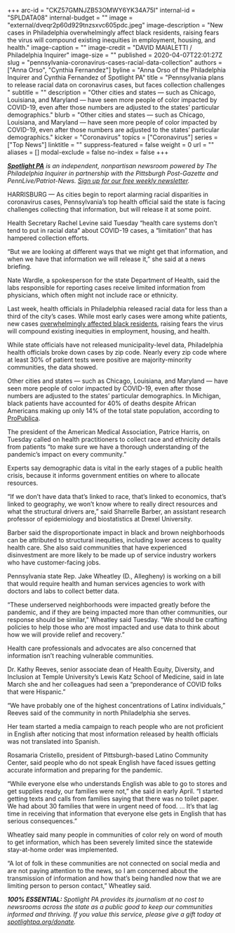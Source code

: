+++
arc-id = "CKZ57GMNJZB53OMWY6YK34A75I"
internal-id = "SPLDATA08"
internal-budget = ""
image = "external/dveqr2p60d929tnzsxvc605pdc.jpeg"
image-description = "New cases in Philadelphia overwhelmingly affect black residents, raising fears the virus will compound existing inequities in employment, housing, and health."
image-caption = ""
image-credit = "DAVID MAIALETTI / Philadelphia Inquirer"
image-size = ""
published = 2020-04-07T22:01:27Z
slug = "pennsylvania-coronavirus-cases-racial-data-collection"
authors = ["Anna Orso", "Cynthia Fernandez"]
byline = "Anna Orso of the Philadelphia Inquirer and Cynthia Fernandez of Spotlight PA"
title = "Pennsylvania plans to release racial data on coronavirus cases, but faces collection challenges "
subtitle = ""
description = "Other cities and states — such as Chicago, Louisiana, and Maryland — have seen more people of color impacted by COVID-19, even after those numbers are adjusted to the states’ particular demographics."
blurb = "Other cities and states — such as Chicago, Louisiana, and Maryland — have seen more people of color impacted by COVID-19, even after those numbers are adjusted to the states’ particular demographics."
kicker = "Coronavirus"
topics = ["Coronavirus"]
series = ["Top News"]
linktitle = ""
suppress-featured = false
weight = 0
url = ""
aliases = []
modal-exclude = false
no-index = false
+++

<a href="https://www.spotlightpa.org/"><i><b>Spotlight PA</b></i></a><i> is an independent, nonpartisan newsroom powered by The Philadelphia Inquirer in partnership with the Pittsburgh Post-Gazette and PennLive/Patriot-News. </i><a href="https://www.spotlightpa.org/newsletters"><i>Sign up for our free weekly newsletter</i></a><i>.</i>

HARRISBURG — As cities begin to report alarming racial disparities in coronavirus cases, Pennsylvania’s top health official said the state is facing challenges collecting that information, but will release it at some point.

Health Secretary Rachel Levine said Tuesday “health care systems don’t tend to put in racial data” about COVID-19 cases, a “limitation” that has hampered collection efforts.

“But we are looking at different ways that we might get that information, and when we have that information we will release it,” she said at a news briefing.

Nate Wardle, a spokesperson for the state Department of Health, said the labs responsible for reporting cases receive limited information from physicians, which often might not include race or ethnicity.

Last week, health officials in Philadelphia released racial data for less than a third of the city’s cases. While most early cases were among white patients, new cases <a href="https://www.inquirer.com/news/philadelphia-coronavirus-race-african-american-cases-rising-20200403.html">overwhelmingly affected black residents</a>, raising fears the virus will compound existing inequities in employment, housing, and health.

While state officials have not released municipality-level data, Philadelphia health officials broke down cases by zip code. Nearly every zip code where at least 30% of patient tests were positive are majority-minority communities, the data showed.

<script src="https://www.spotlightpa.org/embed.js" async></script><div data-spl-embed-version="1" data-spl-src="https://www.spotlightpa.org/embeds/donate/"></div>


Other cities and states — such as Chicago, Louisiana, and Maryland — have seen more people of color impacted by COVID-19, even after those numbers are adjusted to the states’ particular demographics. In Michigan, black patients have accounted for 40% of deaths despite African Americans making up only 14% of the total state population, according to <a href="https://www.propublica.org/article/early-data-shows-african-americans-have-contracted-and-died-of-coronavirus-at-an-alarming-rate">ProPublica</a>.

The president of the American Medical Association, Patrice Harris, on Tuesday called on health practitioners to collect race and ethnicity details from patients “to make sure we have a thorough understanding of the pandemic’s impact on every community.”

Experts say demographic data is vital in the early stages of a public health crisis, because it informs government entities on where to allocate resources.

“If we don’t have data that’s linked to race, that’s linked to economics, that’s linked to geography, we won’t know where to really direct resources and what the structural drivers are,” said Sharrelle Barber, an assistant research professor of epidemiology and biostatistics at Drexel University.

Barber said the disproportionate impact in black and brown neighborhoods can be attributed to structural inequities, including lower access to quality health care. She also said communities that have experienced disinvestment are more likely to be made up of service industry workers who have customer-facing jobs.

Pennsylvania state Rep. Jake Wheatley (D., Allegheny) is working on a bill that would require health and human services agencies to work with doctors and labs to collect better data.

“These underserved neighborhoods were impacted greatly before the pandemic, and if they are being impacted more than other communities, our response should be similar,” Wheatley said Tuesday. “We should be crafting policies to help those who are most impacted and use data to think about how we will provide relief and recovery.”

<script src="https://www.spotlightpa.org/embed.js" async></script><div data-spl-embed-version="1" data-spl-src="https://www.spotlightpa.org/embeds/newsletter/"></div>


Health care professionals and advocates are also concerned that information isn’t reaching vulnerable communities.

Dr. Kathy Reeves, senior associate dean of Health Equity, Diversity, and Inclusion at Temple University’s Lewis Katz School of Medicine, said in late March she and her colleagues had seen a “preponderance of COVID folks that were Hispanic.”

“We have probably one of the highest concentrations of Latinx individuals,” Reeves said of the community in north Philadelphia she serves.

Her team started a media campaign to reach people who are not proficient in English after noticing that most information released by health officials was not translated into Spanish.

Rosamaria Cristello, president of Pittsburgh-based Latino Community Center, said people who do not speak English have faced issues getting accurate information and preparing for the pandemic.

“While everyone else who understands English was able to go to stores and get supplies ready, our families were not,” she said in early April. “I started getting texts and calls from families saying that there was no toilet paper. We had about 30 families that were in urgent need of food. ... It’s that lag time in receiving that information that everyone else gets in English that has serious consequences.”

Wheatley said many people in communities of color rely on word of mouth to get information, which has been severely limited since the statewide stay-at-home order was implemented.

“A lot of folk in these communities are not connected on social media and are not paying attention to the news, so I am concerned about the transmission of information and how that’s being handled now that we are limiting person to person contact,” Wheatley said.

<i><b>100% ESSENTIAL: </b></i><i>Spotlight PA provides its journalism at no cost to newsrooms across the state as a public good to keep our communities informed and thriving. If you value this service, please give a gift today at </i><a href="https://www.spotlightpa.org/donate"><i>spotlightpa.org/donate</i></a><i>.</i>

<script src="https://www.spotlightpa.org/embed.js" async></script><div data-spl-embed-version="1" data-spl-src="https://www.spotlightpa.org/embeds/tips/?tip_text=Do%20you%20have%20a%20tip%20about%20%3Cb%3Ehow%20Pa.'s%20government%20is%20responding%20to%20the%20coronavirus%3C%2Fb%3E%3F%20Tell%20us."></div>
